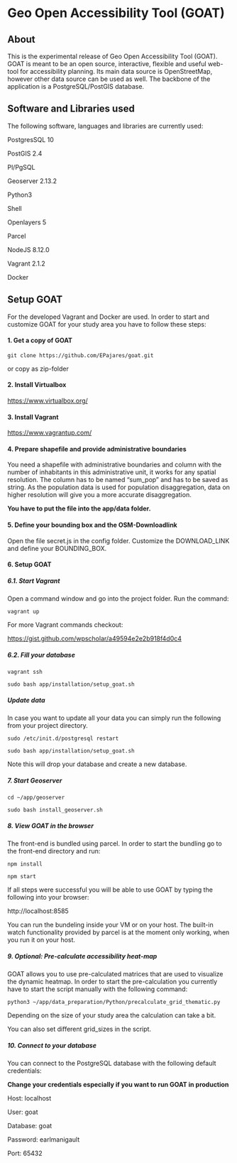 # Geo Open Accessibility Tool (GOAT)

## About

This is the experimental release of Geo Open Accessibility Tool (GOAT). GOAT is meant to be an open source, interactive, 
flexible and useful web-tool for accessibility planning. Its main data source is OpenStreetMap, however other data source can 
be used as well. The backbone of the application is a PostgreSQL/PostGIS database. 

## Software and Libraries used

The following software, languages and libraries are currently used:

PostgresSQL 10 

PostGIS 2.4

Pl/PgSQL

Geoserver 2.13.2

Python3

Shell

Openlayers 5

Parcel

NodeJS 8.12.0

Vagrant 2.1.2

Docker

## Setup GOAT

For the developed Vagrant and Docker are used. In order to start and customize GOAT for your study area you have to follow these steps:

#### 1. Get a copy of GOAT

`git clone https://github.com/EPajares/goat.git` 

or copy as zip-folder

#### 2. Install Virtualbox

https://www.virtualbox.org/

#### 3. Install Vagrant

https://www.vagrantup.com/

#### 4. Prepare shapefile and provide administrative boundaries

You need a shapefile with administrative boundaries and column with the number of inhabitants in this administrative 
unit, it works for any spatial resolution. The column has to be named “sum_pop” and has to be saved as string. 
As the population data is used for population disaggregation, data on higher resolution will give you a more 
accurate disaggregation.

**You have to put the file into the app/data folder.**

#### 5. Define your bounding box and the OSM-Downloadlink

Open the file secret.js in the config folder. Customize the DOWNLOAD_LINK and define your BOUNDING_BOX.

#### 6. Setup GOAT

##### 6.1. Start Vagrant

Open a command window and go into the project folder. Run the command:

`vagrant up`

For more Vagrant commands checkout:

https://gist.github.com/wpscholar/a49594e2e2b918f4d0c4

##### 6.2. Fill your database

`vagrant ssh`

`sudo bash app/installation/setup_goat.sh`

##### Update data

In case you want to update all your data you can simply run the following from your project directory.

`sudo /etc/init.d/postgresql restart`

`sudo bash app/installation/setup_goat.sh`

Note this will drop your database and create a new database. 

##### 7. Start Geoserver

`cd ~/app/geoserver`

`sudo bash install_geoserver.sh`

##### 8. View GOAT in the browser


The front-end is bundled using parcel. In order to start the bundling go to the front-end directory and run:

`npm install`

`npm start`

If all steps were successful you will be able to use GOAT by typing the following into your browser:

http://localhost:8585

You can run the bundeling inside your VM or on your host. The built-in watch functionality provided by parcel is at the moment only working, when you run it on your host.

##### 9. Optional: Pre-calculate accessibility heat-map

GOAT allows you to use pre-calculated matrices that are used to visualize the dynamic heatmap. 
In order to start the pre-calculation you currently have to start the script manually with the following command:

`python3 ~/app/data_preparation/Python/precalculate_grid_thematic.py`

Depending on the size of your study area the calculation can take a bit.

You can also set different grid_sizes in the script.


##### 10. Connect to your database

You can connect to the PostgreSQL database with the following default credentials: 

**Change your credentials especially if you want to run GOAT in production**

Host: localhost

User: goat

Database: goat

Password: earlmanigault

Port: 65432




